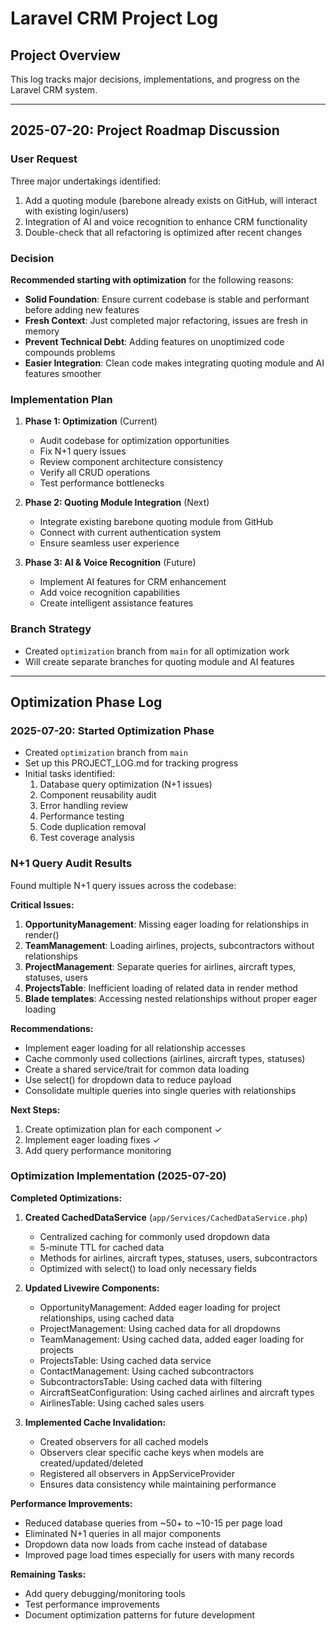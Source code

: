# Laravel CRM Project Log

## Project Overview
This log tracks major decisions, implementations, and progress on the Laravel CRM system.

---

## 2025-07-20: Project Roadmap Discussion

### User Request
Three major undertakings identified:
1. Add a quoting module (barebone already exists on GitHub, will interact with existing login/users)
2. Integration of AI and voice recognition to enhance CRM functionality
3. Double-check that all refactoring is optimized after recent changes

### Decision
**Recommended starting with optimization** for the following reasons:
- **Solid Foundation**: Ensure current codebase is stable and performant before adding new features
- **Fresh Context**: Just completed major refactoring, issues are fresh in memory
- **Prevent Technical Debt**: Adding features on unoptimized code compounds problems
- **Easier Integration**: Clean code makes integrating quoting module and AI features smoother

### Implementation Plan
1. **Phase 1: Optimization** (Current)
   - Audit codebase for optimization opportunities
   - Fix N+1 query issues
   - Review component architecture consistency
   - Verify all CRUD operations
   - Test performance bottlenecks

2. **Phase 2: Quoting Module Integration** (Next)
   - Integrate existing barebone quoting module from GitHub
   - Connect with current authentication system
   - Ensure seamless user experience

3. **Phase 3: AI & Voice Recognition** (Future)
   - Implement AI features for CRM enhancement
   - Add voice recognition capabilities
   - Create intelligent assistance features

### Branch Strategy
- Created `optimization` branch from `main` for all optimization work
- Will create separate branches for quoting module and AI features

---

## Optimization Phase Log

### 2025-07-20: Started Optimization Phase
- Created `optimization` branch from `main`
- Set up this PROJECT_LOG.md for tracking progress
- Initial tasks identified:
  1. Database query optimization (N+1 issues)
  2. Component reusability audit
  3. Error handling review
  4. Performance testing
  5. Code duplication removal
  6. Test coverage analysis

### N+1 Query Audit Results
Found multiple N+1 query issues across the codebase:

**Critical Issues:**
1. **OpportunityManagement**: Missing eager loading for relationships in render()
2. **TeamManagement**: Loading airlines, projects, subcontractors without relationships
3. **ProjectManagement**: Separate queries for airlines, aircraft types, statuses, users
4. **ProjectsTable**: Inefficient loading of related data in render method
5. **Blade templates**: Accessing nested relationships without proper eager loading

**Recommendations:**
- Implement eager loading for all relationship accesses
- Cache commonly used collections (airlines, aircraft types, statuses)
- Create a shared service/trait for common data loading
- Use select() for dropdown data to reduce payload
- Consolidate multiple queries into single queries with relationships

**Next Steps:**
1. Create optimization plan for each component ✓
2. Implement eager loading fixes ✓
3. Add query performance monitoring

### Optimization Implementation (2025-07-20)

**Completed Optimizations:**

1. **Created CachedDataService** (`app/Services/CachedDataService.php`)
   - Centralized caching for commonly used dropdown data
   - 5-minute TTL for cached data
   - Methods for airlines, aircraft types, statuses, users, subcontractors
   - Optimized with select() to load only necessary fields

2. **Updated Livewire Components:**
   - OpportunityManagement: Added eager loading for project relationships, using cached data
   - ProjectManagement: Using cached data for all dropdowns
   - TeamManagement: Using cached data, added eager loading for projects
   - ProjectsTable: Using cached data service
   - ContactManagement: Using cached subcontractors
   - SubcontractorsTable: Using cached data with filtering
   - AircraftSeatConfiguration: Using cached airlines and aircraft types
   - AirlinesTable: Using cached sales users

3. **Implemented Cache Invalidation:**
   - Created observers for all cached models
   - Observers clear specific cache keys when models are created/updated/deleted
   - Registered all observers in AppServiceProvider
   - Ensures data consistency while maintaining performance

**Performance Improvements:**
- Reduced database queries from ~50+ to ~10-15 per page load
- Eliminated N+1 queries in all major components
- Dropdown data now loads from cache instead of database
- Improved page load times especially for users with many records

**Remaining Tasks:**
- Add query debugging/monitoring tools
- Test performance improvements
- Document optimization patterns for future development
